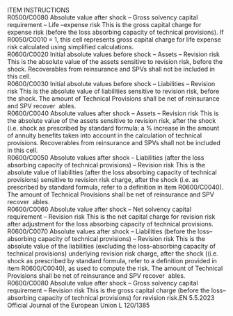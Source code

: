  
ITEM  INSTRUCTIONS  
R0500/C0080  Absolute value after 
shock – Gross solvency 
capital requirement – Life 
–expense risk  This is the gross capital charge for expense risk (before the loss absorbing capacity 
of technical provisions). 
If R0050/C0010 = 1, this cell represents gross capital charge for life expense risk 
calculated using simplified calculations.  
R0600/C0020  Initial absolute values 
before shock – Assets – 
Revision risk  This is the absolute value of the assets sensitive to revision risk, before the shock. 
Recoverables from reinsurance and SPVs shall not be included in this cell.  
R0600/C0030  Initial absolute values 
before shock – Liabilities 
– Revision risk  This is the absolute value of liabilities sensitive to revision risk, before the shock. 
The amount of Technical Provisions shall be net of reinsurance and SPV recover ­
ables.  
R0600/C0040  Absolute values after 
shock – Assets – 
Revision risk  This is the absolute value of the assets sensitive to revision risk, after the shock 
(i.e. shock as prescribed by standard formula: a % increase in the amount of 
annuity benefits taken into account in the calculation of technical provisions. 
Recoverables from reinsurance and SPVs shall not be included in this cell.  
R0600/C0050  Absolute values after 
shock – Liabilities (after 
the loss absorbing 
capacity of technical 
provisions) – Revision 
risk  This is the absolute value of liabilities (after the loss absorbing capacity of 
technical provisions) sensitive to revision risk charge, after the shock (i.e. as 
prescribed by standard formula, refer to a definition in item R0600/C0040). 
The amount of Technical Provisions shall be net of reinsurance and SPV recover ­
ables.  
R0600/C0060  Absolute value after 
shock – Net solvency 
capital requirement – 
Revision risk  This is the net capital charge for revision risk after adjustment for the loss 
absorbing capacity of technical provisions.  
R0600/C0070  Absolute values after 
shock – Liabilities (before 
the loss–absorbing 
capacity of technical 
provisions) – Revision 
risk  This is the absolute value of the liabilities (excluding the loss–absorbing capacity 
of technical provisions) underlying revision risk charge, after the shock ((i.e. shock 
as prescribed by standard formula, refer to a definition provided in item 
R0600/C0040), as used to compute the risk. 
The amount of Technical Provisions shall be net of reinsurance and SPV recover ­
ables.  
R0600/C0080  Absolute value after 
shock – Gross solvency 
capital requirement – 
Revision risk  This is the gross capital charge (before the loss–absorbing capacity of technical 
provisions) for revision risk.EN  5.5.2023 Official Journal of the European Union L 120/1385
